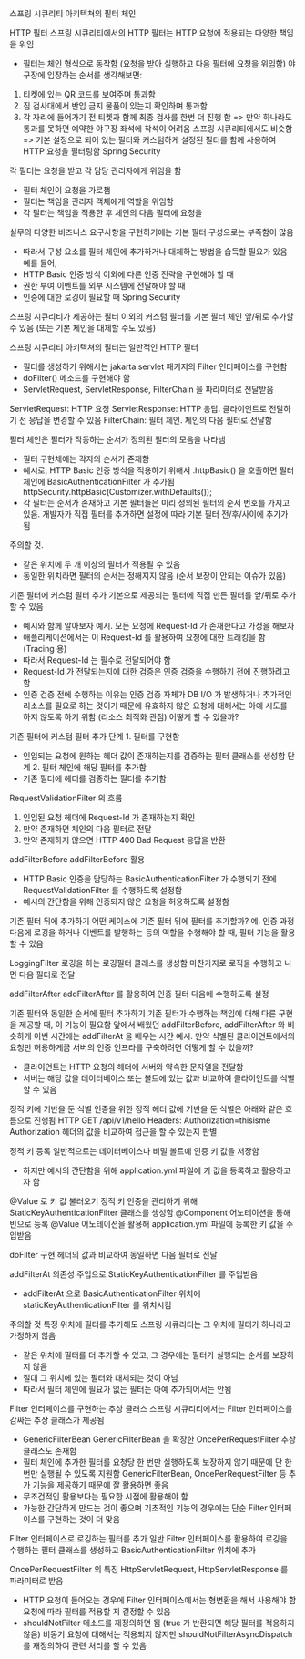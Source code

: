 스프링 시큐리티 아키텍쳐의 필터 체인

HTTP 필터
스프링 시큐리티에서의 HTTP 필터는 HTTP 요청에 적용되는 다양한 책임을 위임
- 필터는 체인 형식으로 동작함 (요청을 받아 실행하고 다음 필터에 요청을 위임함)
  야구장에 입장하는 순서를 생각해보면:
1) 티켓에 있는 QR 코드를 보여주며 통과함
2) 짐 검사대에서 반입 금지 물품이 있는지 확인하며 통과함
3) 각 자리에 들어가기 전 티켓과 함께 최종 검사를 한번 더 진행 함
   => 만약 하나라도 통과를 못하면 예약한 야구장 좌석에 착석이 어려움
   스프링 시큐리티에서도 비슷함
   => 기본 설정으로 되어 있는 필터와 커스텀하게 설정된 필터를 함께 사용하여 HTTP 요청을 필터링함
   Spring Security

각 필터는 요청을 받고 각 담당 관리자에게 위임을 함
- 필터 체인이 요청을 가로챔
- 필터는 책임을 관리자 객체에게 역할을 위임함
- 각 필터는 책임을 적용한 후 체인의 다음 필터에 요청을

실무의 다양한 비즈니스 요구사항을 구현하기에는 기본 필터 구성으로는 부족함이 많음
- 따라서 구성 요소를 필터 체인에 추가하거나 대체하는 방법을 습득할 필요가 있음
  예를 들어,
- HTTP Basic 인증 방식 이외에 다른 인증 전략을 구현해야 할 때
- 권한 부여 이벤트를 외부 시스템에 전달해야 할 때
- 인증에 대한 로깅이 필요할 때
  Spring Security

스프링 시큐리티가 제공하는 필터 이외의 커스텀 필터를 기본 필터 체인 앞/뒤로 추가할 수 있음 (또는 기본 체인을 대체할 수도 있음)

스프링 시큐리티 아키텍쳐의 필터는 일반적인 HTTP 필터
- 필터를 생성하기 위해서는 jakarta.servlet 패키지의 Filter 인터페이스를 구현함
- doFilter() 메소드를 구현해야 함
- ServletRequest, ServletResponse, FilterChain 을 파라미터로 전달받음
 
ServletRequest: HTTP 요청
ServletResponse: HTTP 응답. 클라이언트로 전달하기 전 응답을 변경할 수 있음
FilterChain: 필터 체인. 체인의 다음 필터로 전달함


필터 체인은 필터가 작동하는 순서가 정의된 필터의 모음을 나타냄
- 필터 구현체에는 각자의 순서가 존재함
- 예시로, HTTP Basic 인증 방식을 적용하기 위해서 .httpBasic() 을 호출하면 필터 체인에 BasicAuthenticationFilter 가 추가됨
httpSecurity.httpBasic(Customizer.withDefaults());
- 각 필터는 순서가 존재하고 기본 필터들은 미리 정의된 필터의 순서 번호를 가지고 있음. 개발자가 직접 필터를 추가하면 설정에 따라
  기본 필터 전/후/사이에 추가가 됨

주의할 것.
- 같은 위치에 두 개 이상의 필터가 적용될 수 있음
- 동일한 위치라면 필터의 순서는 정해지지 않음 (순서 보장이 안되는 이슈가 있음)

기존 필터에 커스텀 필터 추가
기본으로 제공되는 필터에 직접 만든 필터를 앞/뒤로 추가할 수 있음
- 예시와 함께 알아보자
  예시. 모든 요청에 Request-Id 가 존재한다고 가정을 해보자
- 애플리케이션에서는 이 Request-Id 를 활용하여 요청에 대한 트래킹을 함 (Tracing 용)
- 따라서 Request-Id 는 필수로 전달되어야 함
- Request-Id 가 전달되는지에 대한 검증은 인증 검증을 수행하기 전에 진행하려고 함
- 인증 검증 전에 수행하는 이유는 인증 검증 자체가 DB I/O 가 발생하거나 추가적인 리소스를 필요로 하는 것이기 때문에 유효하지
  않은 요청에 대해서는 아예 시도를 하지 않도록 하기 위함 (리소스 최적화 관점)
  어떻게 할 수 있을까?

기존 필터에 커스텀 필터 추가
단계 1. 필터를 구현함
- 인입되는 요청에 원하는 헤더 값이 존재하는지를 검증하는 필터 클래스를 생성함
단계 2. 필터 체인에 해당 필터를 추가함
- 기존 필터에 헤더를 검증하는 필터를 추가함

RequestValidationFilter 의 흐름
1. 인입된 요청 헤더에 Request-Id 가 존재하는지 확인
2. 만약 존재하면 체인의 다음 필터로 전달
3. 만약 존재하지 않으면 HTTP 400 Bad Request 응답을 반환

addFilterBefore
addFilterBefore 활용
- HTTP Basic 인증을 담당하는 BasicAuthenticationFilter 가 수행되기 전에 RequestValidationFilter 를 수행하도록 설정함
- 예시의 간단함을 위해 인증되지 않은 요청을 허용하도록 설정함

기존 필터 뒤에 추가하기
어떤 케이스에 기존 필터 뒤에 필터를 추가할까?
예. 인증 과정 다음에 로깅을 하거나 이벤트를 발행하는 등의 역할을 수행해야 할 때, 필터 기능을 활용할 수 있음

LoggingFilter
로깅을 하는 로깅필터 클래스를 생성함
마찬가지로 로직을 수행하고 나면 다음 필터로 전달

addFilterAfter
addFilterAfter 를 활용하여 인증 필터 다음에 수행하도록 설정

기존 필터와 동일한 순서에 필터 추가하기
기존 필터가 수행하는 책임에 대해 다른 구현을 제공할 때, 이 기능이 필요함
앞에서 배웠던 addFilterBefore, addFilterAfter 와 비슷하게 이번 시간에는 addFilterAt 을 배우는 시간
예시. 만약 식별된 클라이언트에서의 요청만 허용하게끔 서버의 인증 인프라를 구축하려면 어떻게 할 수 있을까?
- 클라이언트는 HTTP 요청의 헤더에 서버와 약속한 문자열을 전달함
- 서버는 해당 값을 데이터베이스 또는 볼트에 있는 값과 비교하여 클라이언트를 식별할 수 있음

정적 키에 기반을 둔 식별
인증을 위한 정적 헤더 값에 기반을 둔 식별은 아래와 같은 흐름으로 진행됨
HTTP GET /api/v1/hello
Headers: Authorization=thisisme
Authorization 헤더의 값을 비교하여 접근을 할 수 있는지 판별

정적 키 등록
일반적으로는 데이터베이스나 비밀 볼트에 인증 키 값을 저장함
- 하지만 예시의 간단함을 위해 application.yml 파일에 키 값을 등록하고 활용하고자 함

@Value 로 키 값 불러오기
정적 키 인증을 관리하기 위해 StaticKeyAuthenticationFilter 클래스를 생성함
@Component 어노테이션을 통해 빈으로 등록
@Value 어노테이션을 활용해 application.yml 파일에 등록한 키 값을 주입받음

doFilter 구현
헤더의 값과 비교하여 동일하면 다음 필터로 전달

addFilterAt
의존성 주입으로 StaticKeyAuthenticationFilter 를 주입받음
- addFilterAt 으로 BasicAuthenticationFilter 위치에 staticKeyAuthenticationFilter 를 위치시킴
  
주의할 것
특정 위치에 필터를 추가해도 스프링 시큐리티는 그 위치에 필터가 하나라고 가정하지 않음
- 같은 위치에 필터를 더 추가할 수 있고, 그 경우에는 필터가 실행되는 순서를 보장하지 않음
- 절대 그 위치에 있는 필터와 대체되는 것이 아님
- 따라서 필터 체인에 필요가 없는 필터는 아예 추가되어서는 안됨

Filter 인터페이스를 구현하는 추상 클래스
스프링 시큐리티에서는 Filter 인터페이스를 감싸는 추상 클래스가 제공됨
- GenericFilterBean
  GenericFilterBean 을 확장한 OncePerRequestFilter 추상 클래스도 존재함
- 필터 체인에 추가한 필터를 요청당 한 번만 실행하도록 보장하지 않기 때문에 단 한 번만 실행될 수 있도록 지원함
  GenericFilterBean, OncePerRequestFilter 등 추가 기능을 제공하기 때문에 잘 활용하면 좋음
- 무조건적인 활용보다는 필요한 시점에 활용해야 함
- 가능한 간단하게 만드는 것이 좋으며 기초적인 기능의 경우에는 단순 Filter 인터페이스를 구현하는 것이 더 맞음

Filter 인터페이스로 로깅하는 필터를 추가
일반 Filter 인터페이스를 활용하여 로깅을 수행하는 필터 클래스를 생성하고 BasicAuthenticationFilter 위치에 추가

OncePerRequestFilter 의 특징
HttpServletRequest, HttpServletResponse 를 파라미터로 받음
- HTTP 요청이 들어오는 경우에 Filter 인터페이스에서는 형변환을 해서 사용해야 함
  요청에 따라 필터를 적용할 지 결정할 수 있음
- shouldNotFilter 메소드를 재정의하면 됨 (true 가 반환되면 해당 필터를 적용하지 않음)
비동기 요청에 대해서는 적용되지 않지만 shouldNotFilterAsyncDispatch 를 재정의하여 관련 처리를 할 수 있음

